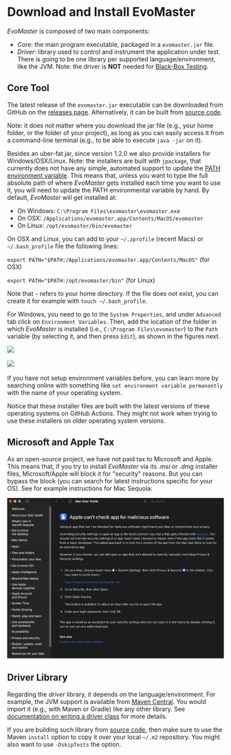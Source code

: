 # Download and Install EvoMaster


_EvoMaster_ is composed of two main components:

* *Core*: the main program executable, packaged in a `evomaster.jar` file.
* *Driver*: library used to control and instrument the application under test.
            There is going to be one library per supported language/environment,
            like the JVM.
            Note: the driver is __NOT__ needed for [Black-Box Testing](./blackbox.md). 


## Core Tool

The latest release of the `evomaster.jar` executable  can be downloaded from GitHub
 on the [releases page](https://github.com/WebFuzzing/EvoMaster/releases).
Alternatively, it can be built from [source code](./build.md).

Note: it does not matter where you download the jar file (e.g., your home folder, or the folder
of your project), as long as you can easily access it from a command-line terminal (e.g.,
to be able to execute `java -jar` on it).

Besides an uber-fat jar, since version 1.2.0 we also provide installers for Windows/OSX/Linux.
Note: the installers are built with `jpackage`, that currently does not have any simple, automated support to update 
 the [PATH environment variable](https://stackoverflow.com/questions/67784565/jpackage-update-path-environment-variable).
This means that, unless you want to type the full absolute path of where _EvoMaster_
gets installed each time you want to use it, you will need to update the PATH environmental variable by hand.
By default, _EvoMaster_ will get installed at:
* On Windows: `C:\Program Files\evomaster\evomaster.exe`
* On OSX: `/Applications/evomaster.app/Contents/MacOS/evomaster`
* On Linux: `/opt/evomaster/bin/evomaster`

On OSX and Linux, you can add to your `~/.zprofile` (recent Macs) or `~/.bash_profile` file the following lines:

`export PATH="$PATH:/Applications/evomaster.app/Contents/MacOS"` (for OSX)

`export PATH="$PATH:/opt/evomaster/bin"` (for Linux)

Note that `~` refers to your home directory. 
If the file does not exist, you can create it for example with `touch ~/.bash_profile`.

For Windows, you need to go to the `System Properties`, and under `Advanced` tab click on `Environment Variables`.
Then, add the location of the folder in which _EvoMaster_ is installed (i.e., `C:\Program Files\evomaster`) to the `Path` variable (by selecting it, and then press `Edit`), as shown in the figures next. 

![](img/windows_system_properties.PNG)

![](img/windows_env_path.PNG)

If you have not setup environment variables before, you can learn more by searching online with something like `set environment variable permanently` with the name of your operating system. 

Notice that these installer files are built with the latest versions
of these operating systems on GitHub Actions.
They might not work when trying to use these installers on older operating system versions.

## Microsoft and Apple Tax

As an open-source project, we have not paid tax to Microsoft and Apple.
This means that, if you try to install _EvoMaster_ via its _.msi_ or _.dmg_ installer files,
Microsoft/Apple will block it for "security" reasons.
But you can bypass the block (you can search for latest instructions specific for your OS).
See for example instructions for Mac Sequoia:

![](img/mac_tax.png)


## Driver Library

Regarding the _driver_ library, it depends on the language/environment.
For example, the JVM support is available from [Maven Central](https://mvnrepository.com/artifact/org.evomaster). 
You would import it (e.g., with Maven or Gradle) like any other library.
See [documentation on writing a driver class](write_driver.md) for more details.

If you are building such library from [source code](./build.md), then make sure to
use the Maven `install` option to copy it over your local `~/.m2` repository.
You might also want to use `-DskipTests` the option. 
 
